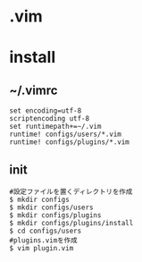 # .vim

# install

## ~/.vimrc

    set encoding=utf-8
    scriptencoding utf-8
    set runtimepath+=~/.vim
    runtime! configs/users/*.vim
    runtime! configs/plugins/*.vim

## init

    #設定ファイルを置くディレクトリを作成
    $ mkdir configs
    $ mkdir configs/users
    $ mkdir configs/plugins
    $ mkdir configs/plugins/install
    $ cd configs/users
    #plugins.vimを作成
    $ vim plugin.vim
